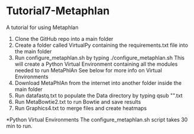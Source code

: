 # Tutorial7-Metaphlan
A tutorial for using Metaphlan


1. Clone the GitHub repo into a main folder
2. Create a folder called VirtualPy containing the requirements.txt file into the main folder
3. Run configure_metaphlan.sh by typing ./configure_metaphlan.sh
	This will create a Python Virtual Environment containing all the modules needed to run MetaPhlAn
	See below for more info on Virtual Environments
4. Download MetaPhlAn from the internet into another folder inside the main folder
5. Run datafastq.txt to populate the Data directory
	by typing qsub "".txt
6. Run MetaBowtie2.txt to run Bowtie and save results
7. Run Graphics4.txt to merge files and create heatmaps






*Python Virtual Environments
The configure_metaphlan.sh script takes 30 min to run.
